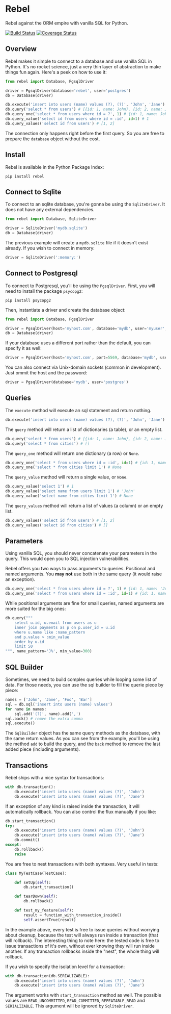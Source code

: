 # Rebel

Rebel against the ORM empire with vanilla SQL for Python.

[![Build Status](https://travis-ci.org/hugollm/rebel.svg?branch=master)](https://travis-ci.org/hugollm/rebel)
[![Coverage Status](https://coveralls.io/repos/github/hugollm/rebel/badge.svg?branch=master)](https://coveralls.io/github/hugollm/rebel?branch=master)


## Overview

Rebel makes it simple to connect to a database and use vanilla SQL in Python. It's no rocket science, just a very thin layer of abstraction to make things fun again. Here's a peek on how to use it:

```python
from rebel import Database, PgsqlDriver

driver = PgsqlDriver(database='rebel', user='postgres')
db = Database(driver)

db.execute('insert into users (name) values (?), (?)', 'John', 'Jane')
db.query('select * from users') # [{id: 1, name: John}, {id: 2, name: Jane}]
db.query_one('select * from users where id = ?', 1) # {id: 1, name: John}
db.query_value('select id from users where id = :id', id=1) # 1
db.query_values('select id from users') # [1, 2]
```

The connection only happens right before the first query. So you are free to prepare the `database` object without the cost.


## Install

Rebel is available in the Python Package Index:

    pip install rebel


## Connect to Sqlite

To connect to an sqlite database, you're gonna be using the `SqliteDriver`. It does not have any external dependencies.

```python
from rebel import Database, SqliteDriver

driver = SqliteDriver('mydb.sqlite')
db = Database(driver)
```

The previous example will create a `mydb.sqlite` file if it doesn't exist already. If you wish to connect in memory:

```python
driver = SqliteDriver(':memory:')
```


## Connect to Postgresql

To connect to Postgresql, you'll be using the `PgsqlDriver`. First, you will need to install the package `psycopg2`:

    pip install psycopg2

Then, instantiate a driver and create the database object:

```python
from rebel import Database, PgsqlDriver

driver = PgsqlDriver(host='myhost.com', database='mydb', user='myuser', password='mypass')
db = Database(driver)
```

If your database uses a different port rather than the default, you can specify it as well:

```python
driver = PgsqlDriver(host='myhost.com', port=5569, database='mydb', user='myuser', password='mypass')
```

You can also connect via Unix-domain sockets (common in development). Just ommit the host and the password:

```python
driver = PgsqlDriver(database='mydb', user='postgres')
```


## Queries

The `execute` method will execute an sql statement and return nothing.

```python
db.execute('insert into users (name) values (?), (?)', 'John', 'Jane') # None
```

The `query` method will return a list of dictionaries (a table), or an empty list.

```python
db.query('select * from users') # [{id: 1, name: John}, {id: 2, name: Jane}]
db.query('select * from cities') # []
```

The `query_one` method will return one dictionary (a row) or `None`.

```python
db.query_one('select * from users where id = :id', id=1) # {id: 1, name: John}
db.query_one('select * from cities limit 1') # None
```

The `query_value` method will return a single value, or `None`.

```python
db.query_value('select 1') # 1
db.query_value('select name from users limit 1') # 'John'
db.query_value('select name from cities limit 1') # None
```

The `query_values` method will return a list of values (a column) or an empty list.

```python
db.query_values('select id from users') # [1, 2]
db.query_values('select id from cities') # []
```


## Parameters

Using vanilla SQL, you should never concatenate your parameters in the query. This would open you to SQL injection vulnerabilities.

Rebel offers you two ways to pass arguments to queries. Positional and named arguments. You **may not** use both in the same query (it would raise an exception).

```python
db.query_one('select * from users where id = ?', 1) # {id: 1, name: 'John'}
db.query_one('select * from users where id = :id', id=1) # {id: 1, name: 'John'}
```

While positional arguments are fine for small queries, named arguments are more suited for the big ones:

```python
db.query("""
    select u.id, u.email from users as u
    inner join payments as p on p.user_id = u.id
    where u.name like :name_pattern
    and p.value > :min_value
    order by u.id
    limit 50
""", name_pattern='J%', min_value=300)
```


## SQL Builder

Sometimes, we need to build complex queries while looping some list of data. For those needs, you can use the sql builder to fill the querie piece by piece:

```python
names = ['John', 'Jane', 'Foo', 'Bar']
sql = db.sql('insert into users (name) values')
for name in names:
    sql.add('(?)', name).add(',')
sql.back() # remve the extra comma
sql.execute()
```

The `SqlBuilder` object has the same query methods as the database, with the same return values. As you can see from the example, you'll be using the method `add` to build the query, and the `back` method to remove the last added piece (including arguments).


## Transactions

Rebel ships with a nice syntax for transactions:

```python
with db.transaction():
    db.execute('insert into users (name) values (?)', 'John')
    db.execute('insert into users (name) values (?)', 'Jane')
```

If an exception of any kind is raised inside the transaction, it will automatically rollback. You can also control the flux manually if you like:

```python
db.start_transaction()
try:
    db.execute('insert into users (name) values (?)', 'John')
    db.execute('insert into users (name) values (?)', 'Jane')
    db.commit()
except:
    db.rollback()
    raise
```

You are free to nest transactions with both syntaxes. Very useful in tests:

```python
class MyTestCase(TestCase):

    def setUp(self):
        db.start_transaction()

    def tearDown(self):
        db.rollback()

    def test_my_feature(self):
        result = function_with_transaction_inside()
        self.assertTrue(result)
```

In the example above, every test is free to issue queries without worrying about cleanup, because the test will always run inside a transaction (that will rollback). The interesting thing to note here: the tested code is free to issue transactions of it's own, without ever knowing they will run inside another. If any transaction rollbacks inside the "nest", the whole thing will rollback.

If you wish to specify the isolation level for a transaction:

```python
with db.transaction(db.SERIALIZABLE):
    db.execute('insert into users (name) values (?)', 'John')
    db.execute('insert into users (name) values (?)', 'Jane')
```

The argument works with `start_transaction` method as well. The possible values are `READ_UNCOMMITTED`, `READ_COMMITTED`, `REPEATABLE_READ` and `SERIALIZABLE`. This argument will be ignored by `SqliteDriver`.
